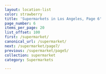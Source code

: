 ```yaml
---
layout: location-list
color: strawberry
title: 'Supermarkets in Los Angeles, Page 6'
page_number: 6
items_per_page: 20
list_offset: 100
first: /supermarket/
canonical_url: /supermarket/
next: /supermarket/page7/
previous: /supermarket/page5/
collection: supermarket
category: Supermarkets

---
```

